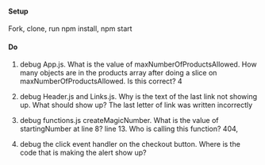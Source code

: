 #### Setup
Fork, clone, run npm install, npm start

#### Do
 1.  debug App.js. What is the value of maxNumberOfProductsAllowed. How many objects are in the products array after doing a slice on maxNumberOfProductsAllowed. Is this correct? 4

 2.  debug Header.js and Links.js. Why is the text of the last link not showing up. What should show up? The last letter of link was written incorrectly

 3.  debug functions.js createMagicNumber. What is the value of startingNumber at line 8? line 13. Who is calling this function? 404, 

 4.  debug the click event handler on the checkout button. Where is the code that is making the alert show up?
